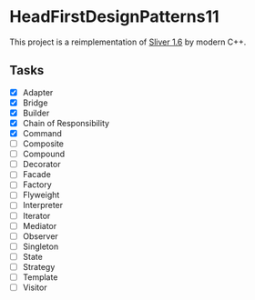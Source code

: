 # HeadFirstDesignPatterns11

This project is a reimplementation of [Sliver 1.6](https://sourceforge.net/projects/hfdp-cpp/files/Silver/) by modern C++.

## Tasks

- [x] Adapter
- [x] Bridge
- [x] Builder
- [x] Chain of Responsibility
- [x] Command
- [ ] Composite
- [ ] Compound
- [ ] Decorator
- [ ] Facade
- [ ] Factory
- [ ] Flyweight
- [ ] Interpreter
- [ ] Iterator
- [ ] Mediator
- [ ] Observer
- [ ] Singleton
- [ ] State
- [ ] Strategy
- [ ] Template
- [ ] Visitor
